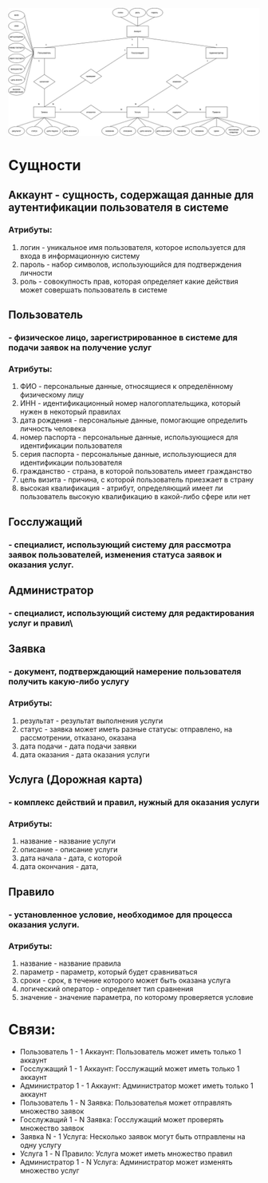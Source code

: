 ![alt text](https://github.com/cuug/MigrationMap/blob/master/Lab2/ERD-Diagram.png)

# Сущности
## Аккаунт - сущность, содержащая данные для аутентификации пользователя в системе
### Атрибуты:
 1) логин - уникальное имя пользователя, которое используется для входа в информационную систему
 2) пароль - набор символов, использующийся для подтверждения личности
 3) роль - совокупность прав, которая определяет какие действия может совершать пользователь в системе
## Пользователь
### - физическое лицо, зарегистрированное в системе для подачи заявок на получение услуг
### Атрибуты:
 1) ФИО - персональные данные, относящиеся к определённому физическому лицу
 2) ИНН - идентификационный номер налогоплательщика, который нужен в некоторый правилах
 3) дата рождения - персональные данные, помогающие определить личность человека
 4) номер паспорта - персональные данные, использующиеся для идентификации пользователя
 5) серия паспорта - персональные данные, использующиеся для идентификации пользователя
 6) гражданство - страна, в которой пользователь имеет гражданство
 7) цель визита - причина, с которой пользователь приезжает в страну
 8) высокая квалификация - атрибут, определяющий имеет ли пользователь высокую квалификацию в какой-либо сфере или нет
## Госслужащий
### - специалист, использующий систему для рассмотра заявок пользователей, изменения статуса заявок и оказания услуг.
## Администратор
### - специалист, использующий систему для редактирования услуг и правил\
## Заявка
### - документ, подтверждающий намерение пользователя получить какую-либо услугу
### Атрибуты:
 1) результат - результат выполнения услуги
 2) статус - заявка может иметь разные статусы: отправлено, на рассмотрении, отказано, оказана
 3) дата подачи - дата подачи заявки
 4) дата оказания - дата оказания услуги
## Услуга (Дорожная карта)
### - комплекс действий и правил, нужный для оказания услуги
### Атрибуты:
 1) название - название услуги
 2) описание - описание услуги
 3) дата начала - дата, с которой 
 4) дата окончания - дата, 
## Правило
### - установленное условие, необходимое для процесса оказания услуги.
### Атрибуты:
 1) название - название правила
 2) параметр - параметр, который будет сравниваться
 3) сроки - срок, в течение которого может быть оказана услуга
 4) логический оператор - определяет тип сравнения
 5) значение - значение параметра, по которому проверяется условие

# Связи:
- Пользователь 1 - 1 Аккаунт: Пользователь может иметь только 1 аккаунт
- Госслужащий 1 - 1 Аккаунт: Госслужащий может иметь только 1 аккаунт
- Администратор 1 - 1 Аккаунт: Администратор может иметь только 1 аккаунт
- Пользователь 1 - N Заявка: Пользователья может отправлять множество заявок
- Госслужащий 1 - N Заявка: Госслужащий может проверять множество заявок
- Заявка N - 1 Услуга: Несколько заявок могут быть отправлены на одну услугу
- Услуга 1 - N Правило: Услуга может иметь множество правил
- Администратор 1 - N Услуга: Администратор может изменять множество услуг